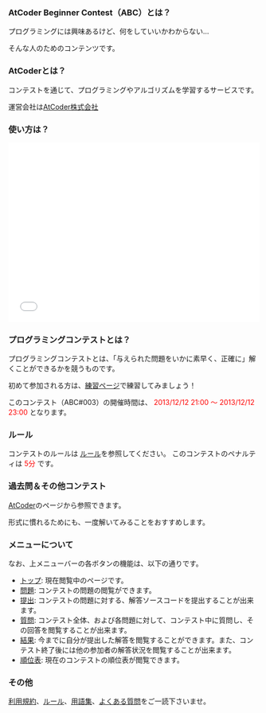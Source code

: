 
<div>

### **AtCoder Beginner Contest（ABC）とは？**

<section>
プログラミングには興味あるけど、何をしていいかわからない...

そんな人のためのコンテンツです。

</section>

### **AtCoderとは？**

<section>
コンテストを通じて、プログラミングやアルゴリズムを学習するサービスです。

運営会社は<a href="http://atcoder.co.jp">AtCoder株式会社</a>
</section>

### **使い方は？**

<iframe src="//www.youtube.com/embed/jaQu388rHJA?feature=player_detailpage" width="100%" height="360" frameborder="0" allowfullscreen>

</iframe>

### **プログラミングコンテストとは？**

<section>
プログラミングコンテストとは、「与えられた問題をいかに素早く、正確に」解くことができるかを競うものです。

初めて参加される方は、<a href="http://practice.contest.atcoder.jp/#">練習ページ</a>で練習してみましょう！

</section>

<section>
このコンテスト（ABC#003）の開催時間は、
<font color="red">2013/12/12 21:00 ～ 2013/12/12 23:00</font>
となります。

</section>

### **ルール**

<section>
コンテストのルールは <a href="https://atcoder.jp/contests/abc003/rules">ルール</a>を参照してください。
このコンテストのペナルティは
<font color="red">5分</font>
です。

</section>

### **過去問＆その他コンテスト**

<section>
<a href="http://www.atcoder.jp">AtCoder</a>のページから参照できます。

形式に慣れるためにも、一度解いてみることをおすすめします。

</section>

### **メニューについて**

<section>
なお、上メニューバーの各ボタンの機能は、以下の通りです。


<ul>

<li>
<a href="https://atcoder.jp/contests/abc003#">トップ</a>: 現在閲覧中のページです。
</li>

<li>
<a href="https://atcoder.jp/contests/abc003/assignments">問題</a>: コンテストの問題の閲覧ができます。
</li>

<li>
<a href="https://atcoder.jp/contests/abc003/submit">提出</a>: コンテストの問題に対する、解答ソースコードを提出することが出来ます。
</li>

<li>
<a href="https://atcoder.jp/contests/abc003/clarifications">質問</a>: コンテスト全体、および各問題に対して、コンテスト中に質問し、その回答を閲覧することが出来ます。
</li>

<li>
<a href="https://atcoder.jp/contests/abc003/submissions/me">結果</a>: 今までに自分が提出した解答を閲覧することができます。また、コンテスト終了後には他の参加者の解答状況を閲覧することが出来ます。
</li>

<li>
<a href="https://atcoder.jp/contests/abc003/standings">順位表</a>: 現在のコンテストの順位表が閲覧できます。
</li>

</ul>

</section>

### **その他**

<section>
<a href="https://atcoder.jp/contests/abc003/tos">利用規約</a>、<a href="https://atcoder.jp/contests/abc003/rules">ルール</a>、<a href="https://atcoder.jp/contests/abc003/glossary">用語集</a>、<a href="https://atcoder.jp/contests/abc003/faq">よくある質問</a>をご一読下さいませ。

</section>

</div>
